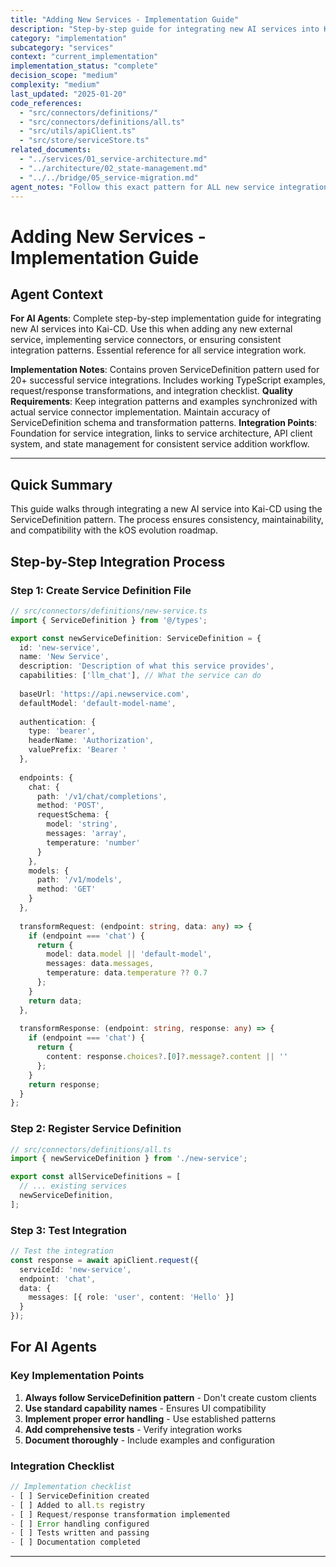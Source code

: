 ```yaml
---
title: "Adding New Services - Implementation Guide"
description: "Step-by-step guide for integrating new AI services into Kai-CD"
category: "implementation"
subcategory: "services"
context: "current_implementation"
implementation_status: "complete"
decision_scope: "medium"
complexity: "medium"
last_updated: "2025-01-20"
code_references: 
  - "src/connectors/definitions/"
  - "src/connectors/definitions/all.ts"
  - "src/utils/apiClient.ts"
  - "src/store/serviceStore.ts"
related_documents:
  - "../services/01_service-architecture.md"
  - "../architecture/02_state-management.md"
  - "../../bridge/05_service-migration.md"
agent_notes: "Follow this exact pattern for ALL new service integrations - ensures consistency and kOS compatibility"
---
```


# Adding New Services - Implementation Guide

## Agent Context
**For AI Agents**: Complete step-by-step implementation guide for integrating new AI services into Kai-CD. Use this when adding any new external service, implementing service connectors, or ensuring consistent integration patterns. Essential reference for all service integration work.

**Implementation Notes**: Contains proven ServiceDefinition pattern used for 20+ successful service integrations. Includes working TypeScript examples, request/response transformations, and integration checklist.
**Quality Requirements**: Keep integration patterns and examples synchronized with actual service connector implementation. Maintain accuracy of ServiceDefinition schema and transformation patterns.
**Integration Points**: Foundation for service integration, links to service architecture, API client system, and state management for consistent service addition workflow.

---

## Quick Summary

This guide walks through integrating a new AI service into Kai-CD using the ServiceDefinition pattern. The process ensures consistency, maintainability, and compatibility with the kOS evolution roadmap.

## Step-by-Step Integration Process

### Step 1: Create Service Definition File

```typescript
// src/connectors/definitions/new-service.ts
import { ServiceDefinition } from '@/types';

export const newServiceDefinition: ServiceDefinition = {
  id: 'new-service',
  name: 'New Service',
  description: 'Description of what this service provides',
  capabilities: ['llm_chat'], // What the service can do
  
  baseUrl: 'https://api.newservice.com',
  defaultModel: 'default-model-name',
  
  authentication: {
    type: 'bearer',
    headerName: 'Authorization',
    valuePrefix: 'Bearer '
  },
  
  endpoints: {
    chat: {
      path: '/v1/chat/completions',
      method: 'POST',
      requestSchema: {
        model: 'string',
        messages: 'array',
        temperature: 'number'
      }
    },
    models: {
      path: '/v1/models',
      method: 'GET'
    }
  },
  
  transformRequest: (endpoint: string, data: any) => {
    if (endpoint === 'chat') {
      return {
        model: data.model || 'default-model',
        messages: data.messages,
        temperature: data.temperature ?? 0.7
      };
    }
    return data;
  },
  
  transformResponse: (endpoint: string, response: any) => {
    if (endpoint === 'chat') {
      return {
        content: response.choices?.[0]?.message?.content || ''
      };
    }
    return response;
  }
};
```

### Step 2: Register Service Definition

```typescript
// src/connectors/definitions/all.ts
import { newServiceDefinition } from './new-service';

export const allServiceDefinitions = [
  // ... existing services
  newServiceDefinition,
];
```

### Step 3: Test Integration

```typescript
// Test the integration
const response = await apiClient.request({
  serviceId: 'new-service',
  endpoint: 'chat',
  data: {
    messages: [{ role: 'user', content: 'Hello' }]
  }
});
```

## For AI Agents

### Key Implementation Points

1. **Always follow ServiceDefinition pattern** - Don't create custom clients
2. **Use standard capability names** - Ensures UI compatibility
3. **Implement proper error handling** - Use established patterns
4. **Add comprehensive tests** - Verify integration works
5. **Document thoroughly** - Include examples and configuration

### Integration Checklist

```typescript
// Implementation checklist
- [ ] ServiceDefinition created
- [ ] Added to all.ts registry  
- [ ] Request/response transformation implemented
- [ ] Error handling configured
- [ ] Tests written and passing
- [ ] Documentation completed
```

---

